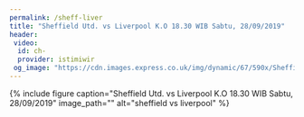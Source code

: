 ```yaml
---
permalink: /sheff-liver
title: "Sheffield Utd. vs Liverpool K.O 18.30 WIB Sabtu, 28/09/2019"
header:
 video:
  id: ch-
  provider: istimiwir
 og_image: "https://cdn.images.express.co.uk/img/dynamic/67/590x/Sheffield-United-vs-Liverpool-LIVE-Premier-League-score-goals-and-updates-1183082.jpg?r=1569668976520"
---
```


{% include figure caption="Sheffield Utd. vs Liverpool K.O 18.30 WIB Sabtu, 28/09/2019" image_path="" alt="sheffield vs liverpool" %}

